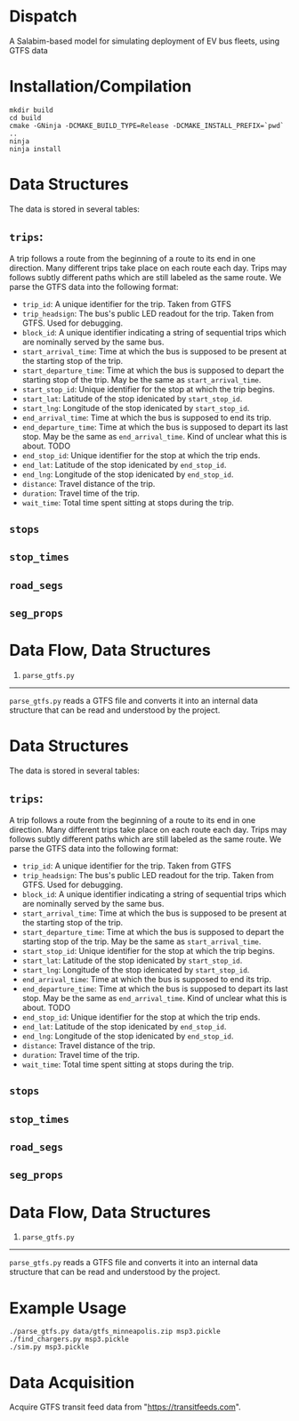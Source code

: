 # Dispatch

A Salabim-based model for simulating deployment of EV bus fleets, using GTFS data

Installation/Compilation
===========================

    mkdir build
    cd build
    cmake -GNinja -DCMAKE_BUILD_TYPE=Release -DCMAKE_INSTALL_PREFIX=`pwd` ..
    ninja
    ninja install

# Data Structures

The data is stored in several tables:

## `trips`:

A trip follows a route from the beginning of a route to its end in one
direction. Many different trips take place on each route each day. Trips may
follows subtly different paths which are still labeled as the same route. We
parse the GTFS data into the following format:

 * `trip_id`:              A unique identifier for the trip. Taken from GTFS
 * `trip_headsign`:        The bus's public LED readout for the trip. Taken from 
                           GTFS. Used for debugging.
 * `block_id`:             A unique identifier indicating a string of sequential 
                           trips which are nominally served by the same bus.
 * `start_arrival_time`:   Time at which the bus is supposed to be present at 
                           the starting stop of the trip.
 * `start_departure_time`: Time at which the bus is supposed to depart the 
                           starting stop of the trip. May be the same as
                           `start_arrival_time`.
 * `start_stop_id`:        Unique identifier for the stop at which the trip begins.
 * `start_lat`:            Latitude of the stop idenicated by `start_stop_id`.
 * `start_lng`:            Longitude of the stop idenicated by `start_stop_id`.
 * `end_arrival_time`:     Time at which the bus is supposed to end its trip.
 * `end_departure_time`:   Time at which the bus is supposed to depart its last 
                           stop. May be the same as `end_arrival_time`. Kind of
                           unclear what this is about. TODO
 * `end_stop_id`:          Unique identifier for the stop at which the trip ends.
 * `end_lat`:              Latitude of the stop idenicated by `end_stop_id`.
 * `end_lng`:              Longitude of the stop idenicated by `end_stop_id`.
 * `distance`:             Travel distance of the trip.
 * `duration`:             Travel time of the trip.
 * `wait_time`:            Total time spent sitting at stops during the trip.

## `stops`

## `stop_times`

## `road_segs`

## `seg_props`





Data Flow, Data Structures
===========================

1. `parse_gtfs.py`
---------------------------

`parse_gtfs.py` reads a GTFS file and converts it into an internal data
structure that can be read and understood by the project.



# Data Structures

The data is stored in several tables:

## `trips`:

A trip follows a route from the beginning of a route to its end in one
direction. Many different trips take place on each route each day. Trips may
follows subtly different paths which are still labeled as the same route. We
parse the GTFS data into the following format:

 * `trip_id`:              A unique identifier for the trip. Taken from GTFS
 * `trip_headsign`:        The bus's public LED readout for the trip. Taken from 
                           GTFS. Used for debugging.
 * `block_id`:             A unique identifier indicating a string of sequential 
                           trips which are nominally served by the same bus.
 * `start_arrival_time`:   Time at which the bus is supposed to be present at 
                           the starting stop of the trip.
 * `start_departure_time`: Time at which the bus is supposed to depart the 
                           starting stop of the trip. May be the same as
                           `start_arrival_time`.
 * `start_stop_id`:        Unique identifier for the stop at which the trip begins.
 * `start_lat`:            Latitude of the stop idenicated by `start_stop_id`.
 * `start_lng`:            Longitude of the stop idenicated by `start_stop_id`.
 * `end_arrival_time`:     Time at which the bus is supposed to end its trip.
 * `end_departure_time`:   Time at which the bus is supposed to depart its last 
                           stop. May be the same as `end_arrival_time`. Kind of
                           unclear what this is about. TODO
 * `end_stop_id`:          Unique identifier for the stop at which the trip ends.
 * `end_lat`:              Latitude of the stop idenicated by `end_stop_id`.
 * `end_lng`:              Longitude of the stop idenicated by `end_stop_id`.
 * `distance`:             Travel distance of the trip.
 * `duration`:             Travel time of the trip.
 * `wait_time`:            Total time spent sitting at stops during the trip.

## `stops`

## `stop_times`

## `road_segs`

## `seg_props`





Data Flow, Data Structures
===========================

1. `parse_gtfs.py`
---------------------------

`parse_gtfs.py` reads a GTFS file and converts it into an internal data
structure that can be read and understood by the project.



Example Usage
===========================

    ./parse_gtfs.py data/gtfs_minneapolis.zip msp3.pickle
    ./find_chargers.py msp3.pickle
    ./sim.py msp3.pickle

Data Acquisition
===========================

Acquire GTFS transit feed data from "https://transitfeeds.com".

